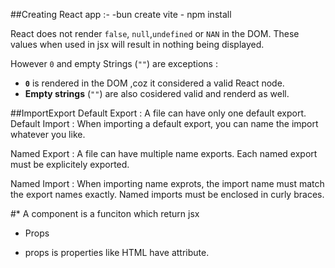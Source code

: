 ##Creating React app :-
-bun create vite - npm install

React does not render `false`, `null`,`undefined` or `NAN` in the DOM. These values when used in jsx will result in nothing being displayed.

However `0` and empty Strings (`""`) are exceptions :

- **`0`** is rendered in the DOM ,coz it considered a valid React node.
- **Empty strings** (`""`) are also cosidered valid and renderd as well.

##ImportExport
Default Export : A file can have only one default export.
Default Import : When importing a default export, you can name the import whatever you like.

Named Export :
A file can have multiple name exports.
Each named export must be explicitely exported.

Named Import :
When importing name exprots, the import name must match the export names exactly.
Named imports must be enclosed in curly braces.

#\* A component is a funciton which return jsx

- Props

* props is properties like HTML have attribute.
